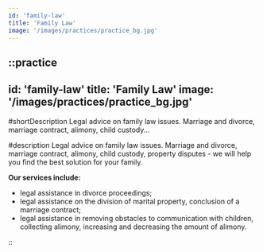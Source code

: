 ```yaml
---
id: 'family-law'
title: 'Family Law'
image: '/images/practices/practice_bg.jpg'
---
```

::practice
---
id: 'family-law'
title: 'Family Law'
image: '/images/practices/practice_bg.jpg'
---

#shortDescription
Legal advice on family law issues. Marriage and divorce, marriage contract, alimony, child custody...

#description
Legal advice on family law issues. Marriage and divorce, marriage contract, alimony, child custody, property disputes - we will help you find the best solution for your family.

**Our services include:**
- legal assistance in divorce proceedings;
- legal assistance on the division of marital property, conclusion of a marriage contract;
- legal assistance in removing obstacles to communication with children, collecting alimony, increasing and decreasing the amount of alimony.

::

